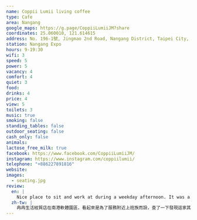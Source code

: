 ```yaml
---
name: Coppii Lumii living coffee
type: Cafe
area: Nangang
google_maps: https://g.page/CoppiiLumiiJM?share
coordinates: 25.060010, 121.614615
address: No. 196-1號, Jingmao 2nd Road, Nangang District, Taipei City, Taiwan 115
station: Nangang Expo
hours: 9-19:30
wifi: 3
speed: 5
power: 5
vacancy: 4
comfort: 4
quiet: 3
food: 
drinks: 4
price: 4
view: 5
toilets: 3
music: true
smoking: false
standing_tables: false
outdoor_seating: false
cash_only: false
animals: 
lactose_free_milk: true
facebook: https://www.facebook.com/CoppiiLumiiJM/
instagram: https://www.instagram.com/coppiilumii/
telephone: "+886227891816"
website: 
images:
  - seating.jpg
review:
  en: |
    Nice place to sit and work at during a weekday afternoon. It was a little busy when we arrived just after lunch time but we got a table after waiting a little bit. Decent drink selection, and the food seems good (but I didn't try any). Lots of power outlets, good natural light, WiFi is a little slow but stable.
  zh-tw: |
    冉冉生活經貿店在南港軟體園區，看起來是為了服務附近上班族而設，查了一下發現這家其實也是路易莎集團的品牌，主打商務客，平日下午非常適合辦公，尤其是台北其實像這種大空間的咖啡廳並不多，冉冉經貿店的地理位置和空間感實在令人開心。我們在午餐時間後抵達的時候店內稍微有點滿，但等候一下就有位置了(據說平時其實要排很長的時間)。飲料的選擇很理想，食物看起來也很棒(這次沒機會試)，有很多插座和良好的自然光，Wifi有點慢但算是穩定。
---
```

